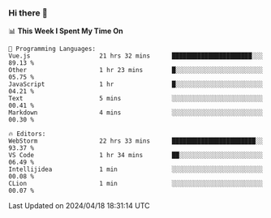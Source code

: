 ### Hi there 👋

<!--
**asdf12303116/asdf12303116** is a ✨ _special_ ✨ repository because its `README.md` (this file) appears on your GitHub profile.

Here are some ideas to get you started:

- 🔭 I’m currently working on ...
- 🌱 I’m currently learning ...
- 👯 I’m looking to collaborate on ...
- 🤔 I’m looking for help with ...
- 💬 Ask me about ...
- 📫 How to reach me: ...
- 😄 Pronouns: ...
- ⚡ Fun fact: ...
-->

<!--START_SECTION:waka-->
📊 **This Week I Spent My Time On** 

```text
💬 Programming Languages: 
Vue.js                   21 hrs 32 mins      ██████████████████████░░░   89.13 % 
Other                    1 hr 23 mins        █░░░░░░░░░░░░░░░░░░░░░░░░   05.75 % 
JavaScript               1 hr                █░░░░░░░░░░░░░░░░░░░░░░░░   04.21 % 
Text                     5 mins              ░░░░░░░░░░░░░░░░░░░░░░░░░   00.41 % 
Markdown                 4 mins              ░░░░░░░░░░░░░░░░░░░░░░░░░   00.30 % 

🔥 Editors: 
WebStorm                 22 hrs 33 mins      ███████████████████████░░   93.37 % 
VS Code                  1 hr 34 mins        ██░░░░░░░░░░░░░░░░░░░░░░░   06.49 % 
Intellijidea             1 min               ░░░░░░░░░░░░░░░░░░░░░░░░░   00.08 % 
CLion                    1 min               ░░░░░░░░░░░░░░░░░░░░░░░░░   00.07 % 
```


 Last Updated on 2024/04/18 18:31:14 UTC
<!--END_SECTION:waka-->
